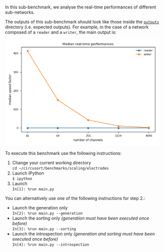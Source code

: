 In this sub-benchmark, we analyse the real-time performances of
different sub-networks.

The outputs of this sub-benchmark should look like those inside
the [`outputs`](outputs/) directory (i.e. expected outputs). For
example, in the case of a network composed of a `reader` and a `writer`,
the main output is:

![Median real time performances.](outputs/network_0/median_real_time_performances.png)

To execute this benchmark use the following instructions:

1. Change your current working directory  
`cd ~/circusort/benchmarks/scaling/electrodes`
1. Launch IPython  
`$ ipython`
2. Launch  
`In[1]: %run main.py`

You can alternatively use one of the following instructions for step 2.:

- Launch the generation only  
`In[2]: %run main.py --generation`
- Launch the sorting only *(generation must have been executed once
before)*  
`In[3]: %run main.py --sorting`
- Launch the introspection only *(generation and sorting must have been
executed once before)*  
`In[4]: %run main.py --introspection`
